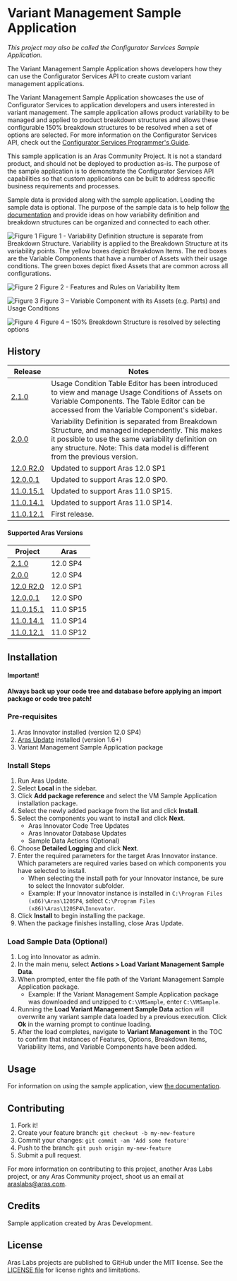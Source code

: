 # Variant Management Sample Application

*This project may also be called the Configurator Services Sample Application.*

The Variant Management Sample Application shows developers how they can use the Configurator Services API to create custom variant management applications. 

The Variant Management Sample Application showcases the use of Configurator Services to application developers and users interested in variant management. The sample application allows product variability to be managed and applied to product breakdown structures and allows these configurable 150% breakdown structures to be resolved when a set of options are selected. For more information on the Configurator Services API, check out the [Configurator Services Programmer's Guide](./Documentation/Aras%20Innovator%2012.0%20-%20Configurator%20Services%20Programmers%20Guide.pdf).

This sample application is an Aras Community Project. It is not a standard product, and should not be deployed to production as-is. The purpose of the sample application is to demonstrate the Configurator Services API capabilities so that custom applications can be built to address specific business requirements and processes.

Sample data is provided along with the sample application. Loading the sample data is optional. The purpose of the sample data is to help follow [the documentation](./Documentation/Aras%20Innovator%2012.0%20-%20Variant%20Management%20Sample%20Application.pdf) and provide ideas on how variability definition and breakdown structures can be organized and connected to each other. 

![Figure 1](./Screenshots/vm-image-1.jpg)
Figure 1 - Variability Definition structure is separate from Breakdown Structure.  Variability is applied to the Breakdown Structure at its variability points.  The yellow boxes depict Breakdown Items.  The red boxes are the Variable Components that have a number of Assets with their usage conditions.  The green boxes depict fixed Assets that are common across all configurations.

![Figure 2](./Screenshots/vm-image-2.jpg)
Figure 2 - Features and Rules on Variability Item

![Figure 3](./Screenshots/vm-image-3.jpg)
Figure 3 – Variable Component with its Assets (e.g. Parts) and Usage Conditions

![Figure 4](./Screenshots/vm-image-4.jpg)
Figure 4 – 150% Breakdown Structure is resolved by selecting options

## History

Release | Notes
--------|--------
[2.1.0](https://github.com/ArasLabs/vm-sample-application/releases/tag/v2.1.0) | Usage Condition Table Editor has been introduced to view and manage Usage Conditions of Assets on Variable Components. The Table Editor can be accessed from the Variable Component's sidebar.
[2.0.0](https://github.com/ArasLabs/vm-sample-application/releases/tag/v2.0.0) | Variability Definition is separated from Breakdown Structure, and managed independently. This makes it possible to use the same variability definition on any structure. Note: This data model is different from the previous version.
[12.0 R2.0](https://github.com/ArasLabs/vm-sample-application/releases/tag/12.0R2.0) | Updated to support Aras 12.0 SP1
[12.0.0.1](https://github.com/ArasLabs/vm-sample-application/releases/tag/12.0.0.1) | Updated to support Aras 12.0 SP0.
[11.0.15.1](https://github.com/ArasLabs/vm-sample-application/releases/tag/11.0.15.1) | Updated to support Aras 11.0 SP15.
[11.0.14.1](https://github.com/ArasLabs/vm-sample-application/releases/tag/11.0.14.1) | Updated to support Aras 11.0 SP14. 
[11.0.12.1](https://github.com/ArasLabs/vm-sample-application/releases/tag/11.0.12.1) | First release.

#### Supported Aras Versions

Project | Aras
--------|------
[2.1.0](https://github.com/ArasLabs/vm-sample-application/releases/tag/v2.1.0) | 12.0 SP4
[2.0.0](https://github.com/ArasLabs/vm-sample-application/releases/tag/v2.0.0) | 12.0 SP4
[12.0 R2.0](https://github.com/ArasLabs/vm-sample-application/releases/tag/12.0R2.0) | 12.0 SP1
[12.0.0.1](https://github.com/ArasLabs/vm-sample-application/releases/tag/12.0.0.1) | 12.0 SP0
[11.0.15.1](https://github.com/ArasLabs/vm-sample-application/releases/tag/11.0.15.1) | 11.0 SP15
[11.0.14.1](https://github.com/ArasLabs/vm-sample-application/releases/tag/11.0.14.1) | 11.0 SP14
[11.0.12.1](https://github.com/ArasLabs/vm-sample-application/releases/tag/11.0.12.1) | 11.0 SP12

## Installation

#### Important!
**Always back up your code tree and database before applying an import package or code tree patch!**

### Pre-requisites

1. Aras Innovator installed (version 12.0 SP4)
2. [Aras Update](http://www.aras.com/support/downloads/) installed (version 1.6+)
3. Variant Management Sample Application package

### Install Steps

1. Run Aras Update.
2. Select **Local** in the sidebar.
3. Click **Add package reference** and select the VM Sample Application installation package.
4. Select the newly added package from the list and click **Install**.
5. Select the components you want to install and click **Next**.
    * Aras Innovator Code Tree Updates
    * Aras Innovator Database Updates
    * Sample Data Actions (Optional)
6. Choose **Detailed Logging** and click **Next**.
7. Enter the required parameters for the target Aras Innovator instance. Which parameters are required varies based on which components you have selected to install.
    * When selecting the install path for your Innovator instance, be sure to select the Innovator subfolder. 
    * Example: If your Innovator instance is installed in `C:\Program Files (x86)\Aras\120SP4`, select `C:\Program Files (x86)\Aras\120SP4\Innovator`.
8. Click **Install** to begin installing the package.
9. When the package finishes installing, close Aras Update.

### Load Sample Data (Optional)

1. Log into Innovator as admin.
2. In the main menu, select **Actions > Load Variant Management Sample Data**.
3. When prompted, enter the file path of the Variant Management Sample Application package.
    * Example: If the Variant Management Sample Application package was downloaded and unzipped to `C:\VMSample`, enter `C:\VMSample`.
4. Running the **Load Variant Management Sample Data** action will overwrite any variant sample data loaded by a previous execution. Click **Ok** in the warning prompt to continue loading.
5. After the load completes, navigate to **Variant Management** in the TOC to confirm that instances of Features, Options, Breakdown Items, Variability Items, and Variable Components have been added.

## Usage

For information on using the sample application, view [the documentation](./Documentation/Aras%20Innovator%2012.0%20-%20Variant%20Management%20Sample%20Application.pdf).

## Contributing

1. Fork it!
2. Create your feature branch: `git checkout -b my-new-feature`
3. Commit your changes: `git commit -am 'Add some feature'`
4. Push to the branch: `git push origin my-new-feature`
5. Submit a pull request.

For more information on contributing to this project, another Aras Labs project, or any Aras Community project, shoot us an email at araslabs@aras.com.

## Credits

Sample application created by Aras Development.

## License

Aras Labs projects are published to GitHub under the MIT license. See the [LICENSE file](./LICENSE.md) for license rights and limitations.